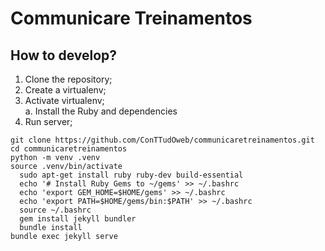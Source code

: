 # Communicare Treinamentos


## How to develop?

1. Clone the repository;
2. Create a virtualenv;
3. Activate virtualenv;  
  a. Install the Ruby and dependencies
4. Run server;

```console
git clone https://github.com/ConTTudOweb/communicaretreinamentos.git
cd communicaretreinamentos
python -m venv .venv
source .venv/bin/activate
  sudo apt-get install ruby ruby-dev build-essential
  echo '# Install Ruby Gems to ~/gems' >> ~/.bashrc
  echo 'export GEM_HOME=$HOME/gems' >> ~/.bashrc
  echo 'export PATH=$HOME/gems/bin:$PATH' >> ~/.bashrc
  source ~/.bashrc
  gem install jekyll bundler
  bundle install
bundle exec jekyll serve
```

